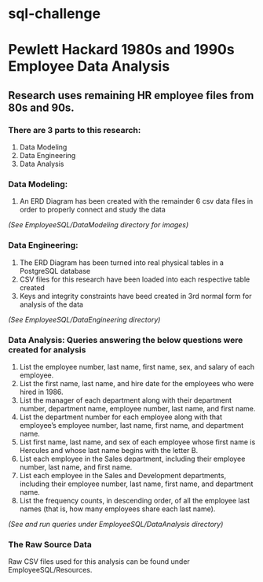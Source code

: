# sql-challenge

# Pewlett Hackard 1980s and 1990s Employee Data Analysis

## Research uses remaining HR employee files from 80s and 90s.

### There are 3 parts to this research:

1. Data Modeling
3. Data Engineering
4. Data Analysis


### Data Modeling:
  1. An ERD Diagram has been created with the remainder 6 csv data files in order to properly connect and study the data

*(See EmployeeSQL/DataModeling directory for images)*
  
### Data Engineering:
  1. The ERD Diagram has been turned into real physical tables in a PostgreSQL database
  2. CSV files for this research have been loaded into each respective table created
  3. Keys and integrity constraints have beed created in 3rd normal form for analysis of the data

*(See EmployeeSQL/DataEngineering directory)*
  
### Data Analysis:  Queries answering the below questions were created for analysis
  1. List the employee number, last name, first name, sex, and salary of each employee.
  2. List the first name, last name, and hire date for the employees who were hired in 1986.
  3. List the manager of each department along with their department number, department name, employee number, last name, and first name.
  4. List the department number for each employee along with that employee’s employee number, last name, first name, and department name.
  5. List first name, last name, and sex of each employee whose first name is Hercules and whose last name begins with the letter B.
  6. List each employee in the Sales department, including their employee number, last name, and first name.
  7. List each employee in the Sales and Development departments, including their employee number, last name, first name, and department name.
  8. List the frequency counts, in descending order, of all the employee last names (that is, how many employees share each last name).

*(See and run queries under EmployeeSQL/DataAnalysis directory)*

### The Raw Source Data 
Raw CSV files used for this analysis can be found under EmployeeSQL/Resources.
